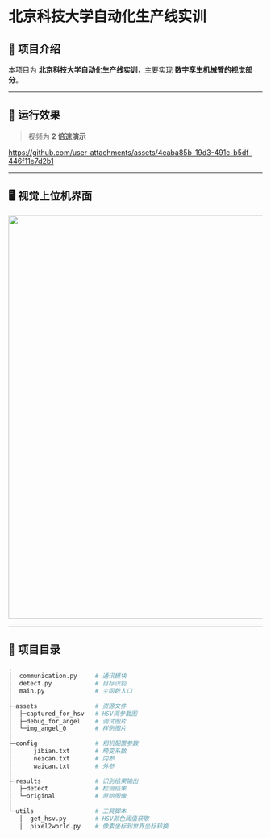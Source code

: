 # 北京科技大学自动化生产线实训

## 📖 项目介绍
本项目为 **北京科技大学自动化生产线实训**，主要实现 **数字孪生机械臂的视觉部分**。  
 
---

## 🎥 运行效果
> 视频为 **2 倍速演示**

https://github.com/user-attachments/assets/4eaba85b-19d3-491c-b5df-446f11e7d2b1  

---

## 🖥️ 视觉上位机界面
<p align="center">
  <img src="https://github.com/user-attachments/assets/293ff6f0-baa4-4e7c-bea4-478e0bfed63e" width="800" />
</p>

---

## 📂 项目目录

```bash
.
│  communication.py     # 通讯模块
│  detect.py            # 目标识别
│  main.py              # 主函数入口
│
├─assets                # 资源文件
│  ├─captured_for_hsv   # HSV调参截图
│  ├─debug_for_angel    # 调试图片
│  └─img_angel_0        # 样例图片
│
├─config                # 相机配置参数
│      jibian.txt       # 畸变系数
│      neican.txt       # 内参
│      waican.txt       # 外参
│
├─results               # 识别结果输出
│  ├─detect             # 检测结果
│  └─original           # 原始图像
│
└─utils                 # 工具脚本
   │  get_hsv.py        # HSV颜色阈值获取
   │  pixel2world.py    # 像素坐标到世界坐标转换
